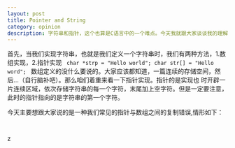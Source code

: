 ```yaml
---
layout: post
title: Pointer and String
category: opinion
description: 字符串和指针，这个也算是C语言中的一个难点。今天我就跟大家谈谈我的理解
---
```


首先，当我们实现字符串，也就是我们定义一个字符串时，我们有两种方法，1.数组实现，2.指针实现
<code>
	char *strp = "Hello world";
	char str[] = "Hello word";
</code>
数组定义的没什么要说的。大家应该都知道，一篇连续的存储空间，然后...（自行脑补吧）。那么咱们着重来看一下指针实现。指针的是实现也
时开辟一片连续区域，依次存储字符串的每一个字符，末尾加上空字符。但是一定要注意，此时的指针指向的是字符串的第一个字符。

今天主要想跟大家说的是一种我们常见的指针与数组之间的复制错误,情形如下：
<code>
	
</code>

z